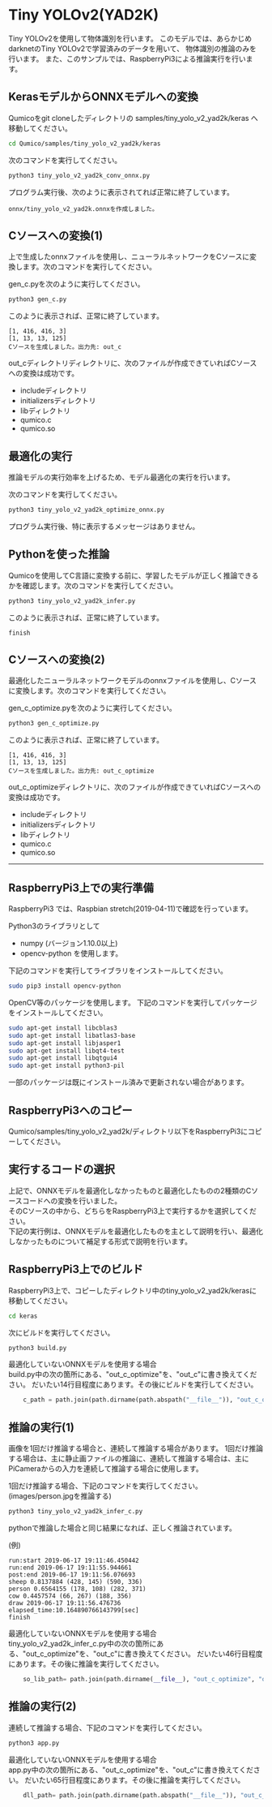 # Tiny YOLOv2(YAD2K)
Tiny YOLOv2を使用して物体識別を行います。
このモデルでは、あらかじめdarknetのTiny YOLOv2で学習済みのデータを用いて、
物体識別の推論のみを行います。
また、このサンプルでは、RaspberryPi3による推論実行を行います。

## KerasモデルからONNXモデルへの変換
Qumicoをgit cloneしたディレクトリの samples/tiny_yolo_v2_yad2k/keras へ移動してください。
```sh
cd Qumico/samples/tiny_yolo_v2_yad2k/keras
```

次のコマンドを実行してください。

```sh
python3 tiny_yolo_v2_yad2k_conv_onnx.py
```
プログラム実行後、次のように表示されてれば正常に終了しています。
```
onnx/tiny_yolo_v2_yad2k.onnxを作成しました。
```

## Cソースへの変換(1)
上で生成したonnxファイルを使用し、ニューラルネットワークをCソースに変換します。次のコマンドを実行してください。

gen_c.pyを次のように実行してください。
```sh
python3 gen_c.py 
```
このように表示されば、正常に終了しています。
```
[1, 416, 416, 3]
[1, 13, 13, 125]
Cソースを生成しました。出力先: out_c
```

out_cディレクトリディレクトリに、次のファイルが作成できていればCソースへの変換は成功です。
- includeディレクトリ
- initializersディレクトリ
- libディレクトリ
- qumico.c
- qumico.so



## 最適化の実行
推論モデルの実行効率を上げるため、モデル最適化の実行を行います。

次のコマンドを実行してください。

```sh
python3 tiny_yolo_v2_yad2k_optimize_onnx.py
```
プログラム実行後、特に表示するメッセージはありません。


## Pythonを使った推論
Qumicoを使用してC言語に変換する前に、学習したモデルが正しく推論できるかを確認します。次のコマンドを実行してください。
```sh
python3 tiny_yolo_v2_yad2k_infer.py
```

このように表示されば、正常に終了しています。
```
finish
```

## Cソースへの変換(2)
最適化したニューラルネットワークモデルのonnxファイルを使用し、Cソースに変換します。次のコマンドを実行してください。

gen_c_optimize.pyを次のように実行してください。
```sh
python3 gen_c_optimize.py 
```
このように表示されば、正常に終了しています。
```
[1, 416, 416, 3]
[1, 13, 13, 125]
Cソースを生成しました。出力先: out_c_optimize
```
out_c_optimizeディレクトリに、次のファイルが作成できていればCソースへの変換は成功です。
- includeディレクトリ
- initializersディレクトリ
- libディレクトリ
- qumico.c
- qumico.so


---------------------------------------------------------------------------------------------------------------------------

## RaspberryPi3上での実行準備

RaspberryPi3 では、Raspbian stretch(2019-04-11)で確認を行っています。

Python3のライブラリとして
- numpy (バージョン1.10.0以上)
- opencv-python
を使用します。

下記のコマンドを実行してライブラリをインストールしてください。
```sh
sudo pip3 install opencv-python
```

OpenCV等のパッケージを使用します。
下記のコマンドを実行してパッケージをインストールしてください。
```sh
sudo apt-get install libcblas3
sudo apt-get install libatlas3-base
sudo apt-get install libjasper1
sudo apt-get install libqt4-test
sudo apt-get install libqtgui4
sudo apt-get install python3-pil
```
一部のパッケージは既にインストール済みで更新されない場合があります。


## RaspberryPi3へのコピー
Qumico/samples/tiny_yolo_v2_yad2k/ディレクトリ以下をRaspberryPi3にコピーしてください。

## 実行するコードの選択

上記で、ONNXモデルを最適化しなかったものと最適化したものの2種類のCソースコードへの変換を行いました。  
そのCソースの中から、どちらをRaspberryPi3上で実行するかを選択してください。  
下記の実行例は、ONNXモデルを最適化したものを主として説明を行い、最適化しなかったものについて補足する形式で説明を行います。

## RaspberryPi3上でのビルド
RaspberryPi3上で、コピーしたディレクトリ中のtiny_yolo_v2_yad2k/kerasに移動してください。  
```sh
cd keras
```

次にビルドを実行してください。
```sh
python3 build.py
```

最適化していないONNXモデルを使用する場合  
build.py中の次の箇所にある、"out_c_optimize"を、"out_c"に書き換えてください。
だいたい14行目程度にあります。その後にビルドを実行してください。
```python
    c_path = path.join(path.dirname(path.abspath("__file__")), "out_c_optimize", "qumico.c")
```


## 推論の実行(1)

画像を1回だけ推論する場合と、連続して推論する場合があります。
1回だけ推論する場合は、主に静止画ファイルの推論に、連続して推論する場合は、主にPiCameraからの入力を連続して推論する場合に使用します。

1回だけ推論する場合、下記のコマンドを実行してください。(images/person.jpgを推論する)
```sh
python3 tiny_yolo_v2_yad2k_infer_c.py
```
pythonで推論した場合と同じ結果になれば、正しく推論されています。

(例)
```
run:start 2019-06-17 19:11:46.450442
run:end 2019-06-17 19:11:55.944661
post:end 2019-06-17 19:11:56.076693
sheep 0.8137884 (428, 145) (590, 336)
person 0.6564155 (178, 108) (282, 371)
cow 0.4457574 (66, 267) (188, 356)
draw 2019-06-17 19:11:56.476736
elapsed_time:10.164890766143799[sec]
finish
```

最適化していないONNXモデルを使用する場合  
tiny_yolo_v2_yad2k_infer_c.py中の次の箇所にある、"out_c_optimize"を、"out_c"に書き換えてください。
だいたい46行目程度にあります。その後に推論を実行してください。
```python
    so_lib_path= path.join(path.dirname(__file__), "out_c_optimize", "qumico.so")
```


## 推論の実行(2)

連続して推論する場合、下記のコマンドを実行してください。
```sh
python3 app.py
```

最適化していないONNXモデルを使用する場合  
app.py中の次の箇所にある、"out_c_optimize"を、"out_c"に書き換えてください。
だいたい65行目程度にあります。その後に推論を実行してください。
```python
    dll_path= path.join(path.dirname(path.abspath("__file__")), "out_c_optimize", "qumico.c")
```


